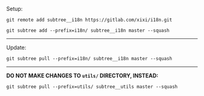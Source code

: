Setup:

```
git remote add subtree__i18n https://gitlab.com/xixi/i18n.git

git subtree add --prefix=i18n/ subtree__i18n master --squash
```

---

Update:

```
git subtree pull --prefix=i18n/ subtree__i18n master --squash
```
---

**DO NOT MAKE CHANGES TO `utils/` DIRECTORY, INSTEAD:**
```
git subtree pull --prefix=utils/ subtree__utils master --squash
```


